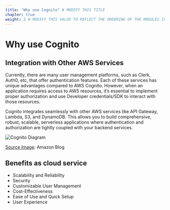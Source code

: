 ```yaml
---
title: "Why use Cognito" # MODIFY THIS TITLE
chapter: true
weight: 2 # MODIFY THIS VALUE TO REFLECT THE ORDERING OF THE MODULES IF APPLICABLE
---
```


# Why use Cognito <!-- MODIFY THIS HEADING TO REFLECT THE PROBLEM THE WORKSHOP IS ADDRESSING -->

## Integration with Other AWS Services
Currently, there are many user management platforms, such as Clerk, Auth0, etc, that offer authentication features. Each of these services has unique advantages compared to AWS Cognito. However, when an application requires access to AWS resources, it’s essential to implement proper authorization and use Developer credentials/SDK to interact with those resources. 

Cognito integrates seamlessly with other AWS services like API Gateway, Lambda, S3, and DynamoDB. This allows you to build comprehensive, robust, scalable, serverless applications where authentication and authorization are tightly coupled with your backend services.

![Cognito Diagram](/images/01-CognitoDiagram.png)

[Source Image](https://aws.amazon.com/blogs/compute/secure-api-access-with-amazon-cognito-federated-identities-amazon-cognito-user-pools-and-amazon-api-gateway/): Amazon Blog

## Benefits as cloud service 
- Scalability and Reliability
- Security
- Customizable User Management
- Cost-Effectiveness
- Ease of Use and Quick Setup
- User Experience
